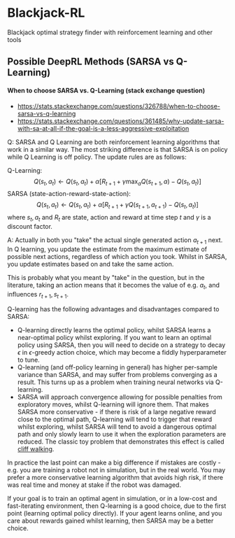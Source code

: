 # Blackjack-RL
Blackjack optimal strategy finder with reinforcement learning and other tools

## Possible DeepRL Methods (SARSA vs Q-Learning)

#### When to choose SARSA vs. Q-Learning (stack exchange question)
* https://stats.stackexchange.com/questions/326788/when-to-choose-sarsa-vs-q-learning
* https://stats.stackexchange.com/questions/361485/why-update-sarsa-with-sa-at-all-if-the-goal-is-a-less-aggressive-exploitation

Q: SARSA and Q Learning are both reinforcement learning algorithms that work in a similar way. The most striking difference is that SARSA is on policy while Q Learning is off policy. The update rules are as follows:

Q-Learning:
$$
    Q(s_t,a_t) \leftarrow Q(s_t,a_t) + \alpha [ R_{t+1}+\gamma \max_{a}Q(s_{t+1},a)-Q(s_t,a_t) ]
$$
SARSA (state-action-reward-state-action):
$$
    Q(s_t,a_t) \leftarrow Q(s_t,a_t) + \alpha [ R_{t+1}+\gamma Q(s_{t+1},a_{t+1})-Q(s_t,a_t) ]
$$
where $s_t,a_t$ and $R_t$ are state, action and reward at time step $t$ and $\gamma$ is a discount factor.

A: Actually in both you "take" the actual single generated action $a_{t+1}$ next. In Q learning, you update the estimate from the maximum estimate of possible next actions, regardless of which action you took. Whilst in SARSA, you update estimates based on and take the same action. 

This is probably what you meant by "take" in the question, but in the literature, taking an action means that it becomes the value of e.g. $a_{t}$, and influences $r_{t+1}, s_{t+1}$.

Q-learning has the following advantages and disadvantages compared to SARSA:

* Q-learning directly learns the optimal policy, whilst SARSA learns a near-optimal policy whilst exploring. If you want to learn an optimal policy using SARSA, then you will need to decide on a strategy to decay $\epsilon$ in $\epsilon$-greedy action choice, which may become a fiddly hyperparameter to tune.
* Q-learning (and off-policy learning in general) has higher per-sample variance than SARSA, and may suffer from problems converging as a result. This turns up as a problem when training neural networks via Q-learning.
* SARSA will approach convergence allowing for possible penalties from exploratory moves, whilst Q-learning will ignore them. That makes SARSA more conservative - if there is risk of a large negative reward close to the optimal path, Q-learning will tend to trigger that reward whilst exploring, whilst SARSA will tend to avoid a dangerous optimal path and only slowly learn to use it when the exploration parameters are reduced. The classic toy problem that demonstrates this effect is called [cliff walking](https://github.com/cvhu/CliffWalking). 

In practice the last point can make a big difference if mistakes are costly - e.g. you are training a robot not in simulation, but in the real world. You may prefer a more conservative learning algorithm that avoids high risk, if there was real time and money at stake if the robot was damaged.

If your goal is to train an optimal agent in simulation, or in a low-cost and fast-iterating environment, then Q-learning is a good choice, due to the first point (learning optimal policy directly). If your agent learns online, and you care about rewards gained whilst learning, then SARSA may be a better choice.